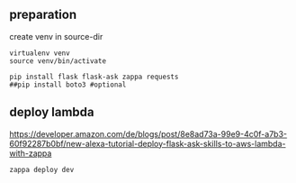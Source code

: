 ## preparation

create venv in source-dir 
```
virtualenv venv
source venv/bin/activate
 
pip install flask flask-ask zappa requests
##pip install boto3 #optional
```


## deploy lambda
https://developer.amazon.com/de/blogs/post/8e8ad73a-99e9-4c0f-a7b3-60f92287b0bf/new-alexa-tutorial-deploy-flask-ask-skills-to-aws-lambda-with-zappa

```
zappa deploy dev
```
 
